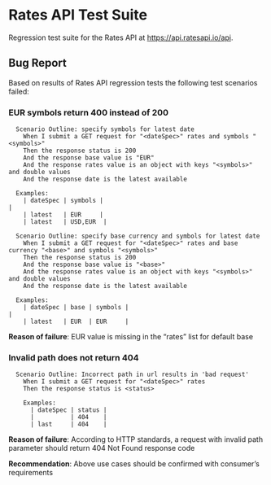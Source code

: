 # Rates API Test Suite

Regression test suite for the Rates API at https://api.ratesapi.io/api.

## Bug Report

Based on results of Rates API regression tests the
following test scenarios failed:

### EUR symbols return 400 instead of 200
```
  Scenario Outline: specify symbols for latest date
    When I submit a GET request for "<dateSpec>" rates and symbols "<symbols>"
    Then the response status is 200
    And the response base value is "EUR"
    And the response rates value is an object with keys "<symbols>" and double values
    And the response date is the latest available

  Examples:
    | dateSpec | symbols |                                                                                                                        |
    | latest   | EUR     | 
    | latest   | USD,EUR  | 

  Scenario Outline: specify base currency and symbols for latest date
    When I submit a GET request for "<dateSpec>" rates and base currency "<base>" and symbols "<symbols>"
    Then the response status is 200
    And the response base value is "<base>"
    And the response rates value is an object with keys "<symbols>" and double values
    And the response date is the latest available

  Examples:
    | dateSpec | base | symbols |                                                                                                                        |
    | latest   | EUR  | EUR     |
```
**Reason of failure**: EUR value is missing in the “rates” list for default base 

### Invalid path does not return 404
```
  Scenario Outline: Incorrect path in url results in 'bad request'
    When I submit a GET request for "<dateSpec>" rates
    Then the response status is <status>

    Examples:
      | dateSpec | status |
      |          | 404    |
      | last     | 404    |
```
**Reason of failure**: According to HTTP standards, 
a request with invalid path parameter should return 404 Not Found response code

**Recommendation**: Above use cases should be confirmed with consumer’s requirements

